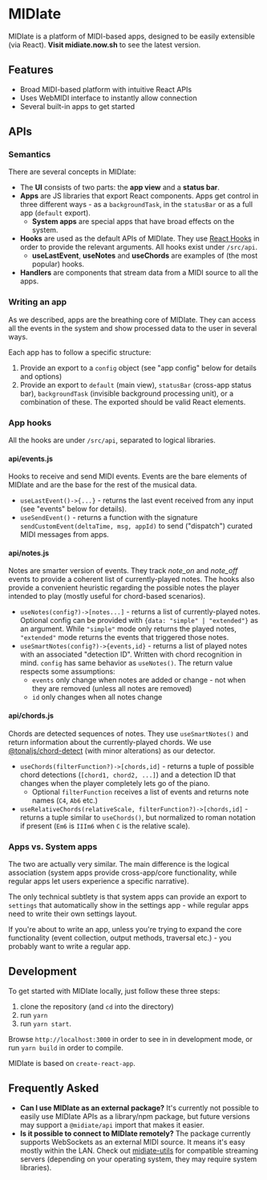 
MIDIate
========

MIDIate is a platform of MIDI-based apps, designed to be easily extensible (via React).
**Visit midiate.now.sh** to see the latest version.

Features
--------

- Broad MIDI-based platform with intuitive React APIs
- Uses WebMIDI interface to instantly allow connection
- Several built-in apps to get started 

APIs
----------
### Semantics
There are several concepts in MIDIate:
- The **UI** consists of two parts: the **app view** and a **status bar**.
- **Apps** are JS libraries that export React components. 
  Apps get control in three different ways -  as a `backgroundTask`, in the `statusBar` or as a full app (`default` export).
  - **System apps** are special apps that have broad effects on the system. 
- **Hooks** are used as the default APIs of MIDIate. They use [React Hooks](https://reactjs.org/docs/hooks-intro.html) in order to provide the relevant arguments.
  All hooks exist under `/src/api`.
  - **useLastEvent**, **useNotes** and **useChords** are examples of (the most popular) hooks.
- **Handlers** are components that stream data from a MIDI source to all the apps.

### Writing an app
As we described, apps are the breathing core of MIDIate. They can access all the events in the system and show processed data to the user in several ways.

Each app has to follow a specific structure:

1. Provide an export to a `config` object (see "app config" below for details and options)
2. Provide an export to `default` (main view), `statusBar` (cross-app status bar), `backgroundTask` (invisible background processing unit), or a combination of these. 
 The exported should be valid React elements.

### App hooks
All the hooks are under `/src/api`, separated to logical libraries. 
#### api/events.js
Hooks to receive and send MIDI events. 
Events are the bare elements of MIDIate and are the base for the rest of the musical data.
- `useLastEvent()->{...}`  - returns the last event received from any input (see "events" below for details).
- `useSendEvent()` - returns a function with the signature `sendCustomEvent(deltaTime, msg, appId)` to send ("dispatch") curated MIDI messages from apps. 
#### api/notes.js
Notes are smarter version of events. 
They track _note_on_ and _note_off_ events to provide a coherent list of currently-played notes.
The hooks also provide a convenient heuristic regarding the possible notes the player intended to play (mostly useful for chord-based scenarios).
- `useNotes(config?)->[notes...]` - returns a list of currently-played notes. 
Optional config can be provided with `{data: "simple" | "extended"}` as an argument. While `"simple"` mode only returns the played notes, `"extended"` mode returns the events that triggered those notes.
- `useSmartNotes(config?)->{events,id}` - returns a list of played notes with an associated "detection ID". Written with chord recognition in mind. `config` has same behavior as `useNotes()`.
The return value respects some assumptions:
  -   `events` only change when notes are added or change - not when they are removed (unless all notes are removed)
  - `id` only changes when all notes change
#### api/chords.js
Chords are detected sequences of notes.
They use `useSmartNotes()` and return information about the currently-played chords.
We use [@tonaljs/chord-detect](https://github.com/tonaljs/tonal/tree/master/packages/chord-detect) (with minor alterations) as our detector.
- `useChords(filterFunction?)->[chords,id]` - returns a tuple of possible chord detections (`[chord1, chord2, ...]`) and a detection ID that changes when the player completely lets go of the piano.
  - Optional `filterFunction` receives a list of events and returns note names (`C4`, `Ab6` etc.)
- `useRelativeChords(relativeScale, filterFunction?)->[chords,id]` - returns a tuple similar to `useChords()`, but normalized to roman notation if present (`Em6` is `IIIm6` when `C` is the relative scale).
 
### Apps vs. System apps
The two are actually very similar. The main difference is the logical association (system apps provide cross-app/core functionality, while regular apps let users experience a specific narrative).

The only technical subtlety is that system apps can provide an export to `settings` that automatically show in the settings app - while regular apps need to write their own settings layout.

If you're about to write an app, unless you're trying to expand the core functionality (event collection, output methods, traversal etc.) - you probably want to write a regular app. 

Development
----------
To get started with MIDIate locally, just follow these three steps: 
1. clone the repository (and `cd` into the directory)
2. run `yarn`
3. run `yarn start`. 

Browse `http://localhost:3000` in order to see in in development mode, or run `yarn build` in order to compile.

MIDIate is based on `create-react-app`.

Frequently Asked
---------
- **Can I use MIDIate as an external package?**
It's currently not possible to easily use MIDIate APIs as a library/npm package, but future versions may support a `@midiate/api` import that makes it easier.
- **Is it possible to connect to MIDIate remotely?**
 The package currently supports WebSockets as an external MIDI source. It means it's easy mostly within the LAN. 
Check out [midiate-utils](https://github.com/thebne/midiate-utils) for compatible streaming servers (depending on your operating system, they may require system libraries).
